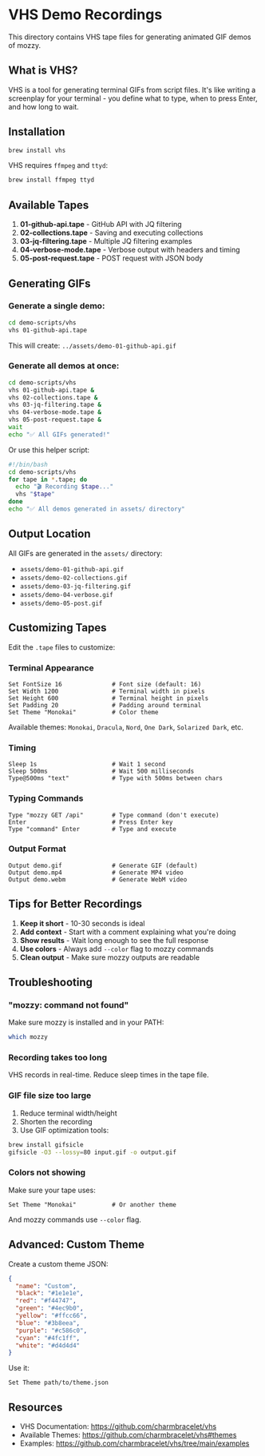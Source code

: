 # VHS Demo Recordings

This directory contains VHS tape files for generating animated GIF demos of mozzy.

## What is VHS?

VHS is a tool for generating terminal GIFs from script files. It's like writing a screenplay for your terminal - you define what to type, when to press Enter, and how long to wait.

## Installation

```bash
brew install vhs
```

VHS requires `ffmpeg` and `ttyd`:
```bash
brew install ffmpeg ttyd
```

## Available Tapes

1. **01-github-api.tape** - GitHub API with JQ filtering
2. **02-collections.tape** - Saving and executing collections
3. **03-jq-filtering.tape** - Multiple JQ filtering examples
4. **04-verbose-mode.tape** - Verbose output with headers and timing
5. **05-post-request.tape** - POST request with JSON body

## Generating GIFs

### Generate a single demo:

```bash
cd demo-scripts/vhs
vhs 01-github-api.tape
```

This will create: `../assets/demo-01-github-api.gif`

### Generate all demos at once:

```bash
cd demo-scripts/vhs
vhs 01-github-api.tape &
vhs 02-collections.tape &
vhs 03-jq-filtering.tape &
vhs 04-verbose-mode.tape &
vhs 05-post-request.tape &
wait
echo "✅ All GIFs generated!"
```

Or use this helper script:

```bash
#!/bin/bash
cd demo-scripts/vhs
for tape in *.tape; do
  echo "🎬 Recording $tape..."
  vhs "$tape"
done
echo "✅ All demos generated in assets/ directory"
```

## Output Location

All GIFs are generated in the `assets/` directory:
- `assets/demo-01-github-api.gif`
- `assets/demo-02-collections.gif`
- `assets/demo-03-jq-filtering.gif`
- `assets/demo-04-verbose.gif`
- `assets/demo-05-post.gif`

## Customizing Tapes

Edit the `.tape` files to customize:

### Terminal Appearance
```tape
Set FontSize 16              # Font size (default: 16)
Set Width 1200               # Terminal width in pixels
Set Height 600               # Terminal height in pixels
Set Padding 20               # Padding around terminal
Set Theme "Monokai"          # Color theme
```

Available themes: `Monokai`, `Dracula`, `Nord`, `One Dark`, `Solarized Dark`, etc.

### Timing
```tape
Sleep 1s                     # Wait 1 second
Sleep 500ms                  # Wait 500 milliseconds
Type@500ms "text"            # Type with 500ms between chars
```

### Typing Commands
```tape
Type "mozzy GET /api"        # Type command (don't execute)
Enter                        # Press Enter key
Type "command" Enter         # Type and execute
```

### Output Format
```tape
Output demo.gif              # Generate GIF (default)
Output demo.mp4              # Generate MP4 video
Output demo.webm             # Generate WebM video
```

## Tips for Better Recordings

1. **Keep it short** - 10-30 seconds is ideal
2. **Add context** - Start with a comment explaining what you're doing
3. **Show results** - Wait long enough to see the full response
4. **Use colors** - Always add `--color` flag to mozzy commands
5. **Clean output** - Make sure mozzy outputs are readable

## Troubleshooting

### "mozzy: command not found"
Make sure mozzy is installed and in your PATH:
```bash
which mozzy
```

### Recording takes too long
VHS records in real-time. Reduce sleep times in the tape file.

### GIF file size too large
1. Reduce terminal width/height
2. Shorten the recording
3. Use GIF optimization tools:
```bash
brew install gifsicle
gifsicle -O3 --lossy=80 input.gif -o output.gif
```

### Colors not showing
Make sure your tape uses:
```tape
Set Theme "Monokai"          # Or another theme
```
And mozzy commands use `--color` flag.

## Advanced: Custom Theme

Create a custom theme JSON:

```json
{
  "name": "Custom",
  "black": "#1e1e1e",
  "red": "#f44747",
  "green": "#4ec9b0",
  "yellow": "#ffcc66",
  "blue": "#3b8eea",
  "purple": "#c586c0",
  "cyan": "#4fc1ff",
  "white": "#d4d4d4"
}
```

Use it:
```tape
Set Theme path/to/theme.json
```

## Resources

- VHS Documentation: https://github.com/charmbracelet/vhs
- Available Themes: https://github.com/charmbracelet/vhs#themes
- Examples: https://github.com/charmbracelet/vhs/tree/main/examples

